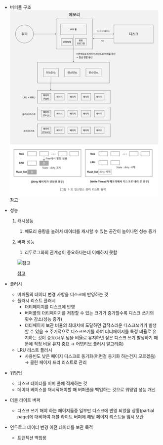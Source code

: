 - 버퍼풀 구조
  ![alt text](img/image-15.png)
  ![alt text](img/image-16.png)
  [참고](https://s-core.co.kr/insight/view/mariadb-%EC%84%9C%EB%B2%84-%EB%AA%A8%EB%8B%88%ED%84%B0%EB%A7%81-%EB%B0%8F-%EC%84%B1%EB%8A%A5-%EC%B5%9C%EC%A0%81%ED%99%94-innodb-buffer-pool-1%EB%B6%80/)
- 성능

  1. 캐시성능
     1. 메모리 용량을 늘려서 데이터를 캐시할 수 있는 공간이 늘어나면 성능 증가
  2. 버퍼 성능

     1. 리두로그와의 관계성이 중요하다는데 이해하지 못함

     ![[참고](https://s-core.co.kr/insight/view/mariadb-%EC%84%9C%EB%B2%84-%EB%AA%A8%EB%8B%88%ED%84%B0%EB%A7%81-%EB%B0%8F-%EC%84%B1%EB%8A%A5-%EC%B5%9C%EC%A0%81%ED%99%94-innodb-buffer-pool-1%EB%B6%80/)](image-17.png)

     [참고](https://s-core.co.kr/insight/view/mariadb-%EC%84%9C%EB%B2%84-%EB%AA%A8%EB%8B%88%ED%84%B0%EB%A7%81-%EB%B0%8F-%EC%84%B1%EB%8A%A5-%EC%B5%9C%EC%A0%81%ED%99%94-innodb-buffer-pool-1%EB%B6%80/)

- 플러시
  - 버퍼풀의 데이터 변경 사항을 디스크에 반영하는 것
  - 플러시 리스트 플러시
    - 더티페이지를 디스크에 반영
    - 버퍼풀의 더티페이지를 저장할 수 있는 크기가 증가할수록 디스크 쓰기의 횟수 감소(성능 증가)
    - 더티페이지 보관 비율의 최대치에 도달하면 갑작스러운 디스크쓰기가 발생할 수 있음 → 주기적으로 디스크쓰기를 하여 더티페이지를 특정 비율로 유지하는 것이 중요(너무 낮을 비율로 유지하면 잦은 디스크 쓰기 발생하기 때문에 적정 비율 유지 중요 → 어뎁티브 플러시 알고리즘)
  - LRU 리스트 플러시
    - 사용빈도 낮은 페이지 디스크로 동기화(어떤걸 동기화 하는건지 모르겠음) → 클린 페이지 프리 리스트로 관리
- 워밍업
  - 디스크 데이터를 버퍼 풀에 적재하는 것
  - 데이터 베이스를 재시작해야할 때 버퍼풀을 백업하는 것으로 워밍업 성능 개선
- 더블 라이트 버퍼
  - 디스크 쓰기 해야 하는 페이지들중 일부만 디스크에 반영 되었을 상황(partial page)에 대비하여 더블 라이트 버퍼에 해당 페이지 리스트들 임시 보관
- 언두로그
  데이터 변경 이전 데이터를 보관
  목적
  - 트랜젝션 백업용
